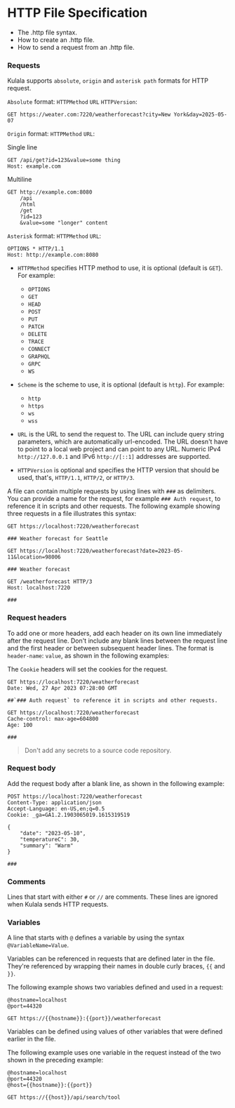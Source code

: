 # HTTP File Specification

- The .http file syntax.
- How to create an .http file.
- How to send a request from an .http file.


### Requests

Kulala supports `absolute`, `origin` and `asterisk path` formats for HTTP request.

`Absolute` format: `HTTPMethod` `URL` `HTTPVersion`: 
```http
GET https://weater.com:7220/weatherforecast?city=New York&day=2025-05-07
```

 `Origin` format: `HTTPMethod` `URL`:

Single line
```http
GET /api/get?id=123&value=some thing
Host: example.com
```

Multiline
```http
GET http://example.com:8080
    /api
    /html
    /get
    ?id=123
    &value=some "longer" content
```

 `Asterisk` format: `HTTPMethod` `URL`:
```http
OPTIONS * HTTP/1.1
Host: http://example.com:8080
```

- `HTTPMethod` specifies HTTP method to use, it is optional (default is `GET`). For example:
  - `OPTIONS`
  - `GET`
  - `HEAD`
  - `POST`
  - `PUT`
  - `PATCH`
  - `DELETE`
  - `TRACE`
  - `CONNECT`
  - `GRAPHQL`
  - `GRPC`
  - `WS`

- `Scheme` is the scheme to use, it is optional (default is `http`). For example:
  - `http`
  - `https`
  - `ws`
  - `wss`

- `URL` is the URL to send the request to.
  The URL can include query string parameters, which are automatically url-encoded.
  The URL doesn't have to point to a local web project and can point to any URL.
  Numeric IPv4 `http://127.0.0.1` and IPv6 `http://[::1]` addresses are supported.

- `HTTPVersion` is optional and specifies the HTTP version that should be used,
  that's, `HTTP/1.1`, `HTTP/2`, or `HTTP/3`.

A file can contain multiple requests by using lines with `###` as delimiters.  
You can provide a name for the request, for example `### Auth request`, to reference it in scripts and other requests.
The following example showing three requests in a file illustrates this syntax:

```http
GET https://localhost:7220/weatherforecast

### Weather forecast for Seattle

GET https://localhost:7220/weatherforecast?date=2023-05-11&location=98006

### Weather forecast 

GET /weatherforecast HTTP/3
Host: localhost:7220

###
```
### Request headers

To add one or more headers, add each header on its own line immediately after the request line.
Don't include any blank lines between the request line and the first header or between subsequent header lines.
The format is `header-name`: `value`, as shown in the following examples:

The `Cookie` headers will set the cookies for the request.

```http
GET https://localhost:7220/weatherforecast
Date: Wed, 27 Apr 2023 07:28:00 GMT

##`### Auth request` to reference it in scripts and other requests.

GET https://localhost:7220/weatherforecast
Cache-control: max-age=604800
Age: 100

###
```

> Don't add any secrets to a source code repository.

### Request body

Add the request body after a blank line, as shown in the following example:

```http
POST https://localhost:7220/weatherforecast
Content-Type: application/json
Accept-Language: en-US,en;q=0.5
Cookie: _ga=GA1.2.1903065019.1615319519

{
    "date": "2023-05-10",
    "temperatureC": 30,
    "summary": "Warm"
}

###
```

### Comments

Lines that start with either `#` or `//` are comments.
These lines are ignored when Kulala sends HTTP requests.

### Variables

A line that starts with `@` defines a variable
by using the syntax `@VariableName=Value`.

Variables can be referenced in requests that are defined later in the file.
They're referenced by wrapping their names in double curly braces,
`{{` and `}}`.

The following example shows two variables defined and used in a request:

```http
@hostname=localhost
@port=44320

GET https://{{hostname}}:{{port}}/weatherforecast
```

Variables can be defined using values of
other variables that were defined earlier in the file.

The following example uses one variable in the request
instead of the two shown in the preceding example:

```http
@hostname=localhost
@port=44320
@host={{hostname}}:{{port}}

GET https://{{host}}/api/search/tool
```
